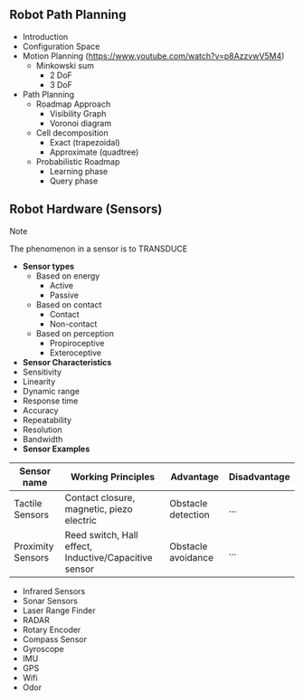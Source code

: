 ## Robot Path Planning
- Introduction
- Configuration Space
- Motion Planning (https://www.youtube.com/watch?v=p8AzzvwV5M4)
  - Minkowski sum
    - 2 DoF
    - 3 DoF
- Path Planning
    - Roadmap Approach
      - Visibility Graph
      - Voronoi diagram
    - Cell decomposition
      - Exact (trapezoidal)
      - Approximate (quadtree)
    - Probabilistic Roadmap
      - Learning phase
      - Query phase

## Robot Hardware (Sensors)
> [!NOTE]
> The phenomenon in a sensor is to TRANSDUCE

- **Sensor types**
  - Based on energy
    - Active
    - Passive
  - Based on contact
    - Contact
    - Non-contact
  - Based on perception
    -  Propiroceptive
    -  Exteroceptive
-  **Sensor Characteristics**
  - Sensitivity
  - Linearity
  - Dynamic range
  - Response time
  - Accuracy
  - Repeatability
  - Resolution
  - Bandwidth
- **Sensor Examples**

| Sensor name | Working Principles | Advantage | Disadvantage | 
| ----------- | ------------------ |  -------- | ------------ | 
| Tactile Sensors | Contact closure, magnetic, piezo electric | Obstacle detection | ... |  
| Proximity Sensors| Reed switch, Hall effect, Inductive/Capacitive sensor | Obstacle avoidance | ... | 

  - Infrared Sensors
  - Sonar Sensors
  - Laser Range Finder
  - RADAR
  - Rotary Encoder
  - Compass Sensor
  - Gyroscope
  - IMU
  - GPS
  - Wifi
  - Odor
      
